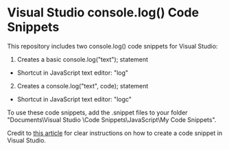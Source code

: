 # Visual Studio console.log() Code Snippets

This repository includes two console.log() code snippets for Visual Studio:
1. Creates a basic console.log("text"); statement
  * Shortcut in JavaScript text editor: "log"
2. Creates a console.log("text", code); statement
  * Shortcut in JavaScript text editor: "logc"
  
To use these code snippets, add the .snippet files to your folder "Documents\Visual Studio <version number>\Code Snippets\JavaScript\My Code Snippets".

Credit to [this article](https://docs.microsoft.com/en-us/visualstudio/ide/walkthrough-creating-a-code-snippet?view=vs-2019) for clear instructions on how to create a code snippet in Visual Studio.
